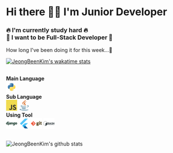 # Hi there 🙋‍♂️ I'm Junior Developer

### 🔥 I'm currently study hard 🔥 <br> 🐲 I want to be Full-Stack Developer 🐲

How long I've been doing it for this week...👀

[![JeongBeenKim's wakatime stats](https://github-readme-stats.vercel.app/api/wakatime?username=JB2N&hide_border=true)](https://wakatime.com/@JB2N)

##

**Main Language**  
<code><img height="30" src="https://raw.githubusercontent.com/github/explore/80688e429a7d4ef2fca1e82350fe8e3517d3494d/topics/python/python.png"></code>
<br>
**Sub Language**<br>
<code><img height="30" src="https://raw.githubusercontent.com/github/explore/80688e429a7d4ef2fca1e82350fe8e3517d3494d/topics/javascript/javascript.png"></code>
<code><img height="30" src="https://raw.githubusercontent.com/github/explore/80688e429a7d4ef2fca1e82350fe8e3517d3494d/topics/java/java.png"></code><br>
**Using Tool**<br>
<code><img height="30" src="https://raw.githubusercontent.com/github/explore/80688e429a7d4ef2fca1e82350fe8e3517d3494d/topics/django/django.png"></code>
<code><img height="30" src="https://raw.githubusercontent.com/github/explore/80688e429a7d4ef2fca1e82350fe8e3517d3494d/topics/flutter/flutter.png"></code>
<code><img height="30" src="https://raw.githubusercontent.com/github/explore/80688e429a7d4ef2fca1e82350fe8e3517d3494d/topics/git/git.png"></code>
<code><img height="30" src="https://raw.githubusercontent.com/github/explore/80688e429a7d4ef2fca1e82350fe8e3517d3494d/topics/bash/bash.png"></code>

##

![JeongBeenKim's github stats](https://github-readme-stats.vercel.app/api?username=jeongbeen2&show_icons=true&theme=vue&hide_border=true)
